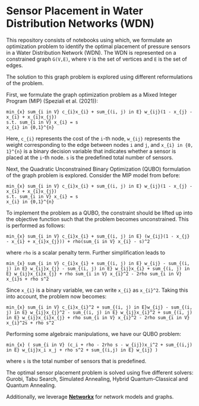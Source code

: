 # Sensor Placement in Water Distribution Networks (WDN)

This repository consists of notebooks using which, we formulate an optimization problem to identify the optimal placement of pressure sensors in a Water Distribution Network (WDN). The WDN is represented on a constrained graph `G(V,E)`, where `V` is the set of vertices and `E` is the set of edges.

The solution to this graph problem is explored using different reformulations of the problem.

First, we formulate the graph optimization problem as a Mixed Integer Program (MIP) (Speziali et al. (2021)):

```
min_{x} sum_{i in V} c_{i}x_{i} + sum_{(i, j) in E} w_{ij}(1 - x_{j} - x_{i} + x_{i}x_{j})
s.t. sum_{i in V} x_{i} = s
x_{i} in {0,1}^{n}
```

Here, `c_{i}` represents the cost of the `i`-th node, `w_{ij}` represents the weight corresponding to the edge between nodes `i` and `j`, and `x_{i} in {0, 1}^{n}` is a binary decision variable that indicates whether a sensor is placed at the `i`-th node. `s` is the predefined total number of sensors.

Next, the Quadratic Unconstrained Binary Optimization (QUBO) formulation of the graph problem is explored. Consider the MIP model from before:

```
min_{x} sum_{i in V} c_{i}x_{i} + sum_{(i, j) in E} w_{ij}(1 - x_{j} - x_{i} + x_{i}x_{j})
s.t. sum_{i in V} x_{i} = s
x_{i} in {0,1}^{n}
```

To implement the problem as a QUBO, the constraint should be lifted up into the objective function such that the problem becomes unconstrained. This is performed as follows:

```
min_{x} sum_{i in V} c_{i}x_{i} + sum_{(i, j) in E} (w_{ij}(1 - x_{j} - x_{i} + x_{i}x_{j})) + rho(sum_{i in V} x_{i} - s)^2
```

where `rho` is a scalar penalty term. Further simplification leads to

```
min_{x} sum_{i in V} c_{i}x_{i} + sum_{(i, j) in E} w_{ij} - sum_{(i, j) in E} w_{ij}x_{j} - sum_{(i, j) in E} w_{ij}x_{i} + sum_{(i, j) in E} w_{ij}x_{i}x_{j} + rho sum_{i in V} x_{i}^2 - 2rho sum_{i in V} x_{i}s + rho s^2
```

Since `x_{i}` is a binary variable, we can write `x_{i}` as `x_{i}^2`. Taking this into account, the problem now becomes:

```
min_{x} sum_{i in V} c_{i}x_{i}^2 + sum_{(i, j) in E}w_{ij} - sum_{(i, j) in E} w_{ij}x_{j}^2 - sum_{(i, j) in E} w_{ij}x_{i}^2 + sum_{(i, j) in E} w_{ij}x_{i}x_{j} + rho sum_{i in V} x_{i}^2 - 2rho sum_{i in V} x_{i}^2s + rho s^2
```

Performing some algebraic manipulations, we have our QUBO problem:

```
min_{x} ( sum_{i in V} (c_i + rho - 2rho s - w_{ij})x_i^2 + sum_{(i,j) in E} w_{ij}x_i x_j + rho s^2 + sum_{(i,j) in E} w_{ij} )
```

where `s` is the total number of sensors that is predefined.

The optimal sensor placement problem is solved using five different solvers: Gurobi, Tabu Search, Simulated Annealing, Hybrid Quantum-Classical and Quantum Annealing.

Additionally, we leverage **[Networkx](https://networkx.github.io/)** for network models and graphs.

